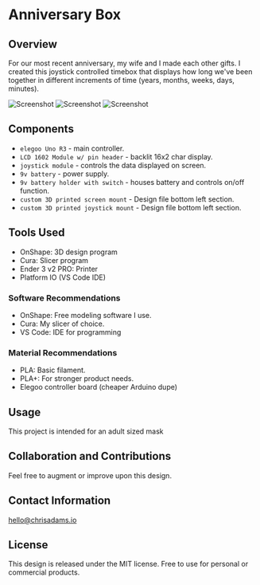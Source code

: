 # Anniversary Box 

## Overview
For our most recent anniversary, my wife and I made each other gifts. I created this joystick controlled timebox that displays how long we've been together in different increments of time (years, months, weeks, days, minutes).

![Screenshot](/images/IMG_5863.jpg)
![Screenshot](/images/IMG_5864.PNG)
![Screenshot](/images/IMG_5865.PNG)

## Components
- `elegoo Uno R3` - main controller.
- `LCD 1602 Module w/ pin header` - backlit 16x2 char display.
- `joystick module` - controls the data displayed on screen.
- `9v battery` - power supply.
- `9v battery holder with switch` - houses battery and controls on/off function.
- `custom 3D printed screen mount` - Design file bottom left section.
- `custom 3D printed joystick mount` - Design file bottom left section.

## Tools Used
- OnShape: 3D design program
- Cura: Slicer program
- Ender 3 v2 PRO: Printer
- Platform IO (VS Code IDE)


### Software Recommendations
- OnShape: Free modeling software I use.
- Cura: My slicer of choice.
- VS Code: IDE for programming

### Material Recommendations
- PLA: Basic filament.
- PLA+: For stronger product needs.
- Elegoo controller board (cheaper Arduino dupe)

## Usage
This project is intended for an adult sized mask 

## Collaboration and Contributions
Feel free to augment or improve upon this design.

## Contact Information
hello@chrisadams.io

## License
This design is released under the MIT license. Free to use for personal or commercial products.

